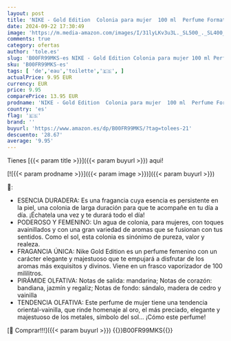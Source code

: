 ```yaml
---
layout: post
title: 'NIKE - Gold Edition  Colonia para mujer  100 ml  Perfume Formato Spray  Eau de Toilette Natural y Femenina  Aroma Cítrico Especiado  Fragancia Fresca  Elegante y de Larga Duración'
date: 2024-09-22 17:30:49
image: 'https://m.media-amazon.com/images/I/31lyLKv3u3L._SL500_._SL400_.jpg'
comments: true
category: ofertas
author: 'tole.es'
slug: 'B00FR99MKS-es NIKE - Gold Edition Colonia para mujer 100 ml Perfume...'
sku: 'B00FR99MKS-es'
tags: [ 'de','eau','toilette','🇪🇸', ]
actualPrice: 9.95 EUR
currency: EUR
price: 9.95
comparePrice: 13.95 EUR
prodname: 'NIKE - Gold Edition  Colonia para mujer  100 ml  Perfume Formato Spray  Eau de Toilette Natural y Femenina  Aroma Cítrico Especiado  Fragancia Fresca  Elegante y de Larga Duración'
country: 'es'
flag: '🇪🇸'
brand: ''
buyurl: 'https://www.amazon.es/dp/B00FR99MKS/?tag=tolees-21'
descuento: '28.67'
average: '9.95'
---
```


Tienes [{{< param title >}}]({{< param buyurl >}}) aqui!

[![{{< param prodname >}}]({{< param image >}})]({{< param buyurl >}})

🔎:

- ESENCIA DURADERA: Es una fragancia cuya esencia es persistente en la piel, una colonia de larga duración para que te acompañe en tu día a día. ¡Échatela una vez y te durará todo el día!
- PODEROSO Y FEMENINO: Un agua de colonia, para mujeres, con toques avainillados y con una gran variedad de aromas que se fusionan con tus sentidos. Como el sol, esta colonia es sinónimo de pureza, valor y realeza.
- FRAGANCIA ÚNICA: Nike Gold Edition es un perfume femenino con un carácter elegante y majestuoso que te empujará a disfrutar de los aromas más exquisitos y divinos. Viene en un frasco vaporizador de 100 mililitros.
- PIRÁMIDE OLFATIVA: Notas de salida: mandarina; Notas de corazón: bandiana, jazmín y regaliz; Notas de fondo: sándalo, madera de cedro y vainilla
- TENDENCIA OLFATIVA: Este perfume de mujer tiene una tendencia oriental-vainilla, que rinde homenaje al oro, el más preciado, elegante y majestuoso de los metales, símbolo del sol... ¡Cómo este perfume!

[🛒 Comprar!!!]({{< param buyurl >}})
{{<world>}}B00FR99MKS{{</world>}}
